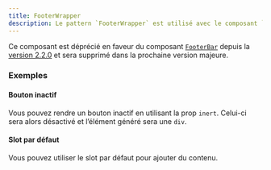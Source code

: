 ```yaml
---
title: FooterWrapper
description: Le pattern `FooterWrapper` est utilisé avec le composant `FooterBtn` pour afficher un pied de page.
---
```


<doc-alert type="warning">

Ce composant est déprécié en faveur du composant [`FooterBar`](/composants/structure/footer-bar) depuis la [version 2.2.0](https://github.com/assurance-maladie-digital/design-system/releases/tag/v2.2.0) et sera supprimé dans la prochaine version majeure.

</doc-alert>

<doc-tabs>

<doc-tab-item label="Utilisation">

<doc-example file="footer-wrapper/usage"></doc-example>

### Exemples

#### Bouton inactif

Vous pouvez rendre un bouton inactif en utilisant la prop `inert`. Celui-ci sera alors désactivé et l’élément généré sera une `div`.

<doc-example file="footer-wrapper/inert"></doc-example>

#### Slot par défaut

Vous pouvez utiliser le slot par défaut pour ajouter du contenu.

<doc-example file="footer-wrapper/slot"></doc-example>

</doc-tab-item>

<doc-tab-item label="API">
<doc-api name="footer-wrapper"></doc-api>
</doc-tab-item>

</doc-tabs>

<doc-sticky-button icon title="Vue d'ensemble" target="../../demarrer/vue-ensemble" :hidden="false"></doc-sticky-button>
